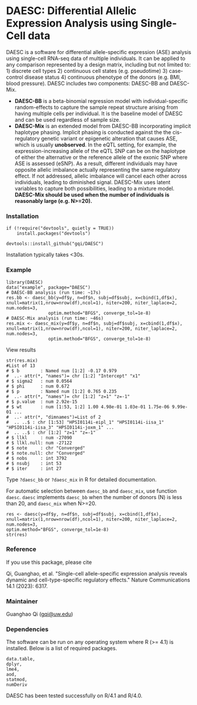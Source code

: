 # DAESC: Differential Allelic Expression Analysis using Single-Cell data

DAESC is a software for differential allele-specific expression (ASE) analysis using single-cell RNA-seq data of multiple individuals. It can be applied to any comparison represented by a design matrix, including but not limited to: 1) discrete cell types 2) continuous cell states (e.g. pseudotime) 3) case-control disease status 4) continuous phenotype of the donors (e.g. BMI, blood pressure). DAESC includes two components: DAESC-BB and DAESC-Mix.

* **DAESC-BB** is a beta-binomial regression model with individual-specific random-effects to capture the sample repeat structure arising from having multiple cells per individual. It is the baseline model of DAESC and can be used regardless of sample size.
* **DAESC-Mix** is an extended model from DAESC-BB incorporating implicit haplotype phasing. Implicit phasing is conducted against the the cis-regulatory genetic variant or epigenetic alteration that causes ASE, which is usually **unobserved**. In the eQTL setting, for example, the expression-increasing allele of the eQTL SNP can be on the haplotype of either the alternative or the reference allele of the exonic SNP where ASE is assessed (eSNP). As a result, different individuals may have opposite allelic imbalance actually representing the same regulatory effect. If not addressed, allelic imbalance will cancel each other across individuals, leading to diminished signal. DAESC-Mix uses latent variables to capture both possibilities, leading to a mixture model. **DAESC-Mix should be used when the number of individuals is reasonably large (e.g. N>=20).**

### Installation

```
if (!require("devtools", quietly = TRUE))
    install.packages("devtools")

devtools::install_github("gqi/DAESC")
``` 

Installation typically takes <30s.

### Example

```
library(DAESC)
data("example", package="DAESC")
# DAESC-BB analysis (run time: ~17s)
res.bb <- daesc_bb(y=df$y, n=df$n, subj=df$subj, x=cbind(1,df$x), xnull=matrix(1,nrow=nrow(df),ncol=1), niter=200, niter_laplace=2, num.nodes=3,
                optim.method="BFGS", converge_tol=1e-8)
# DAESC-Mix analysis (run time: ~46s)
res.mix <- daesc_mix(y=df$y, n=df$n, subj=df$subj, x=cbind(1,df$x), xnull=matrix(1,nrow=nrow(df),ncol=1), niter=200, niter_laplace=2, num.nodes=3,
                optim.method="BFGS", converge_tol=1e-8)
```

View results

```
str(res.mix)
#List of 13
# $ b        : Named num [1:2] -0.17 0.979
#  ..- attr(*, "names")= chr [1:2] "Intercept" "x1"
# $ sigma2   : num 0.0564
# $ phi      : num 0.672
# $ p        : Named num [1:2] 0.765 0.235
#  ..- attr(*, "names")= chr [1:2] "z=1" "z=-1"
# $ p.value  : num 2.92e-15
# $ wt       : num [1:53, 1:2] 1.00 4.98e-01 1.03e-01 1.75e-06 9.99e-01 ...
#  ..- attr(*, "dimnames")=List of 2
#  .. ..$ : chr [1:53] "HPSI0114i-eipl_1" "HPSI0114i-iisa_1" "HPSI0114i-iisa_3" "HPSI0114i-joxm_1" ...
#  .. ..$ : chr [1:2] "z=1" "z=-1"
# $ llkl     : num -27090
# $ llkl.null: num -27122
# $ note     : chr "Converged"
# $ note.null: chr "Converged"
# $ nobs     : int 3792
# $ nsubj    : int 53
# $ iter     : int 27
```

Type `?daesc_bb` or `?daesc_mix` in R for detailed documentation.

For automatic selection between `daesc_bb` and `daesc_mix`, use function `daesc`. `daesc` implements `daesc_bb` when the number of donors (N) is less than 20, and `daesc_mix` when N>=20.

```
res <- daesc(y=df$y, n=df$n, subj=df$subj, x=cbind(1,df$x), xnull=matrix(1,nrow=nrow(df),ncol=1), niter=200, niter_laplace=2, num.nodes=3,
optim.method="BFGS", converge_tol=1e-8)
str(res)
```


### Reference

If you use this package, please cite

Qi, Guanghao, et al. "Single-cell allele-specific expression analysis reveals dynamic and cell-type-specific regulatory effects." Nature Communications 14.1 (2023): 6317.

### Maintainer

Guanghao Qi (gqi@uw.edu)

### Dependencies

The software can be run on any operating system where R (>= 4.1) is installed. Below is a list of required packages. 
```
data.table,
dplyr,
lme4,
aod,
statmod,
numDeriv
```

DAESC has been tested successfully on R/4.1 and R/4.0.
